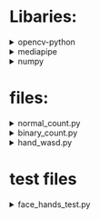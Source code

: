 # Libaries:
<details>
<summary>opencv-python</summary>

### Open Computer Vision
A computer vision library used for all sorts of things
I use it to read the camera frame-by-frame

#### download command
```
pip install opencv-python
```
</details>

<details>
<summary>mediapipe</summary>

### mediapipe
Mediapipe provides pre-trained models for human posture estimation and when used with opencv it can be used for
live estimation.

#### download command
```
pip install mediapipe
```


</details>

<details>
<summary>numpy</summary>

### numpy
I don't know much about it but I used it to create empty windows I can put my mediapipe things in without the real stuff.

#### download command (but its one of the default libraries.)
```
pip install numpy
```


</details>


# files:

<details>
<summary>normal_count.py</summary>

## normal_count.py:
it counts the ammount of fingers raised, works with both hands

</details>

<details>
<summary>binary_count.py</summary>

## binary_count.py:
counts the binary of fingers, if thumb and ring is up, the decimal value is 9.

#### If you do not know how to count binary on your fingers, here's a [video](https://www.youtube.com/watch?v=XKpWSKjdv4U).

</details>

<details>
<summary>hand_wasd.py</summary>

## hand_wasd.py
It uses hand gestures to play games that incorporate the WASD control scheme

#### the hand gestures of the left hand will appear right from the camera's prespective, so, keep that in mind.

<details>
<summary>pictures of hand gestures</summary>


- left hand right
![](https://cdn.discordapp.com/attachments/1265341827930652703/1266058606298796136/image.png?ex=66a3c475&is=66a272f5&hm=0cb50f742432dff2b35b2b10b461032deea0f359e9c709bf2648d94046551cc3&)
- left hand up
![](https://cdn.discordapp.com/attachments/1265341827930652703/1266058759604797450/image.png?ex=66a3c49a&is=66a2731a&hm=d770bfc5f89329e8be07b5fd44d0025bb3caa71128bfb36fdd2c7d3295bf3fd7&)
- left hand left
![](https://cdn.discordapp.com/attachments/1265341827930652703/1266058850306363472/image.png?ex=66a3c4b0&is=66a27330&hm=4ea4da6379ca7dc2054b14af1f65400a19768180ccf4010859733f5d047785fb&)
- left hand down
![](https://cdn.discordapp.com/attachments/1265341827930652703/1266058944229412934/image.png?ex=66a3c4c6&is=66a27346&hm=9fe1e6003cc1ba7048836fc4a3a68f7aadbaaf76b933a6130a1e3a6b43caddf8&)

###  \\/\\/\\/\\/\\/

## for the right hand, the thumb and the pinky is switched

- right hand left
![](https://cdn.discordapp.com/attachments/1265341827930652703/1266059157975601384/image.png?ex=66a3c4f9&is=66a27379&hm=ed7974f495b65cf43fe5b265c97b2b5ce3421b9c965eb3cb3818c26d87c59c2d&)
- right hand right
![](https://cdn.discordapp.com/attachments/1265341827930652703/1266059279165816842/image.png?ex=66a3c516&is=66a27396&hm=e964b27732770f9626966751c5468fc987b5f2299a85530a8c97c9ff5853b0fd&)

</details>
</details>

# test files

<details>
<summary>face_hands_test.py</summary>

## face_hands_test.py
a test for face mesh with hand estimation

<details>

